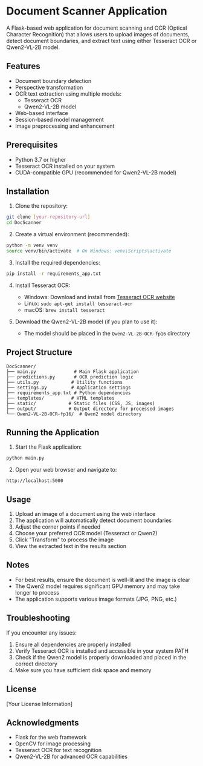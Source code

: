 # Document Scanner Application

A Flask-based web application for document scanning and OCR (Optical Character Recognition) that allows users to upload images of documents, detect document boundaries, and extract text using either Tesseract OCR or Qwen2-VL-2B model.

## Features

- Document boundary detection
- Perspective transformation
- OCR text extraction using multiple models:
  - Tesseract OCR
  - Qwen2-VL-2B model
- Web-based interface
- Session-based model management
- Image preprocessing and enhancement

## Prerequisites

- Python 3.7 or higher
- Tesseract OCR installed on your system
- CUDA-compatible GPU (recommended for Qwen2-VL-2B model)

## Installation

1. Clone the repository:
```bash
git clone [your-repository-url]
cd DocScanner
```

2. Create a virtual environment (recommended):
```bash
python -m venv venv
source venv/bin/activate  # On Windows: venv\Scripts\activate
```

3. Install the required dependencies:
```bash
pip install -r requirements_app.txt
```

4. Install Tesseract OCR:
   - Windows: Download and install from [Tesseract OCR website](https://github.com/UB-Mannheim/tesseract/wiki)
   - Linux: `sudo apt-get install tesseract-ocr`
   - macOS: `brew install tesseract`

5. Download the Qwen2-VL-2B model (if you plan to use it):
   - The model should be placed in the `Qwen2-VL-2B-OCR-fp16` directory

## Project Structure

```
DocScanner/
├── main.py              # Main Flask application
├── predictions.py       # OCR prediction logic
├── utils.py            # Utility functions
├── settings.py         # Application settings
├── requirements_app.txt # Python dependencies
├── templates/          # HTML templates
├── static/            # Static files (CSS, JS, images)
├── output/            # Output directory for processed images
└── Qwen2-VL-2B-OCR-fp16/  # Qwen2 model directory
```

## Running the Application

1. Start the Flask application:
```bash
python main.py
```

2. Open your web browser and navigate to:
```
http://localhost:5000
```

## Usage

1. Upload an image of a document using the web interface
2. The application will automatically detect document boundaries
3. Adjust the corner points if needed
4. Choose your preferred OCR model (Tesseract or Qwen2)
5. Click "Transform" to process the image
6. View the extracted text in the results section

## Notes

- For best results, ensure the document is well-lit and the image is clear
- The Qwen2 model requires significant GPU memory and may take longer to process
- The application supports various image formats (JPG, PNG, etc.)

## Troubleshooting

If you encounter any issues:

1. Ensure all dependencies are properly installed
2. Verify Tesseract OCR is installed and accessible in your system PATH
3. Check if the Qwen2 model is properly downloaded and placed in the correct directory
4. Make sure you have sufficient disk space and memory

## License

[Your License Information]

## Acknowledgments

- Flask for the web framework
- OpenCV for image processing
- Tesseract OCR for text recognition
- Qwen2-VL-2B for advanced OCR capabilities 